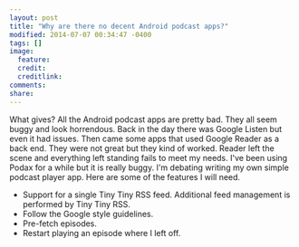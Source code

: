 ```yaml
---
layout: post
title: "Why are there no decent Android podcast apps?"
modified: 2014-07-07 00:34:47 -0400
tags: []
image:
  feature: 
  credit: 
  creditlink: 
comments: 
share: 
---
```


What gives?  All the Android podcast apps are pretty bad.  They all seem buggy and look horrendous.  Back in the day there was Google Listen but even it had issues.  Then came some apps that used Google Reader as a back end.  They were not great but they kind of worked.  Reader left the scene and everything left standing fails to meet my needs.  I've been using Podax for a while but it is really buggy.  I'm debating writing my own simple podcast player app.  Here are some of the features I will need.

* Support for a single Tiny Tiny RSS feed.  Additional feed management is performed by Tiny Tiny RSS.
* Follow the Google style guidelines.
* Pre-fetch episodes.
* Restart playing an episode where I left off.